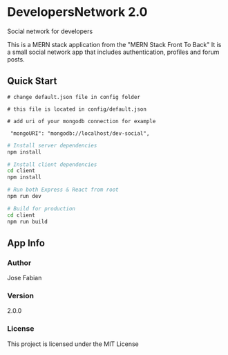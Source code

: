 # DevelopersNetwork 2.0

Social network for developers

This is a MERN stack application from the "MERN Stack Front To Back" It is a small social network app that includes authentication, profiles and forum posts.

## Quick Start

```
# change default.json file in config folder

# this file is located in config/default.json

# add uri of your mongodb connection for example

 "mongoURI": "mongodb://localhost/dev-social",

```

```bash
# Install server dependencies
npm install

# Install client dependencies
cd client
npm install

# Run both Express & React from root
npm run dev

# Build for production
cd client
npm run build
```

## App Info

### Author

Jose Fabian

### Version

2.0.0

### License

This project is licensed under the MIT License
